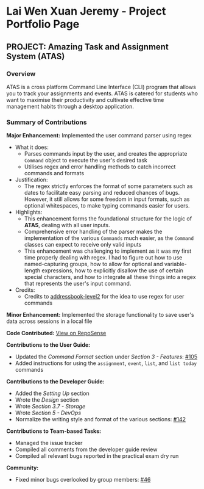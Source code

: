 # Lai Wen Xuan Jeremy - Project Portfolio Page

## PROJECT: Amazing Task and Assignment System (ATAS)

### Overview
ATAS is a cross platform Command Line Interface (CLI) program that allows you to track your assignments and events. 
ATAS is catered for students who want to maximise their productivity and cultivate effective time management habits through a desktop application.

### Summary of Contributions
**Major Enhancement:** Implemented the user command parser using regex
* What it does:
    * Parses commands input by the user, and creates the appropriate `Command` object to execute the user's desired task
    * Utilises regex and error handling methods to catch incorrect commands and formats
* Justification:
    * The regex strictly enforces the format of some parameters such as dates to facilitate easy parsing and reduced chances of bugs.
      However, it still allows for some freedom in input formats, such as optional whitespaces, to make typing commands easier for users.
* Highlights: 
    * This enhancement forms the foundational structure for the logic of **ATAS**, dealing with all user inputs.
    * Comprehensive error handling of the parser makes the implementation of the various `Commands` much easier, 
      as the `Command` classes can expect to receive only valid inputs
    * This enhancement was challenging to implement as it was my first time properly dealing with regex.
      I had to figure out how to use named-capturing groups, how to allow for optional and variable-length expressions, 
      how to explicitly disallow the use of certain special characters, and how to integrate all these things into a regex 
      that represents the user's input command.
* Credits:
    * Credits to [addressbook-level2](https://github.com/se-edu/addressbook-level2/tree/master/src/seedu/addressbook) for the idea to use regex for user commands

**Minor Enhancement:** Implemented the storage functionality to save user's data across sessions in a local file

**Code Contributed:** [View on RepoSense](https://nus-cs2113-ay1920s2.github.io/tp-dashboard/#search=&sort=groupTitle&sortWithin=title&since=2020-03-01&timeframe=commit&mergegroup=false&groupSelect=groupByRepos&breakdown=false&tabOpen=true&tabType=authorship&tabAuthor=lwxymere&tabRepo=AY1920S2-CS2113T-M16-1%2Ftp%5Bmaster%5D)

**Contributions to the User Guide:**
* Updated the *Command Format* section under *Section 3 - Features*: [#105](https://github.com/AY1920S2-CS2113T-M16-1/tp/pull/105)
* Added instructions for using the `assignment`, `event`, `list`, and `list today` commands

**Contributions to the Developer Guide:**
* Added the *Setting Up* section
* Wrote the *Design* section
* Wrote *Section 3.7 - Storage*
* Wrote *Section 5 - DevOps*
* Normalize the writing style and format of the various sections: [#142](https://github.com/AY1920S2-CS2113T-M16-1/tp/pull/142)

**Contributions to Team-based Tasks:**
* Managed the issue tracker
* Compiled all comments from the developer guide review
* Compiled all relevant bugs reported in the practical exam dry run

**Community:**
* Fixed minor bugs overlooked by group members: [#46](https://github.com/AY1920S2-CS2113T-M16-1/tp/pull/46)
